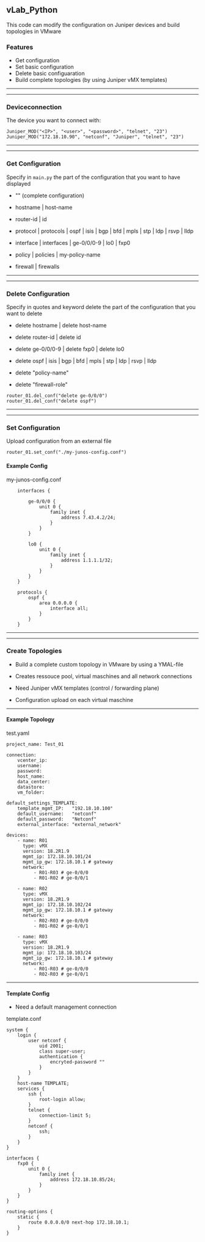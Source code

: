 ##  vLab_Python

This code can modify the configuration on Juniper devices and build topologies in VMware


### Features

- Get configuration
- Set basic configuration
- Delete basic configuaration
- Build complete topologies (by using Juniper vMX templates)

------------
------------


### Deviceconnection

The device you want to connect with:

```
Juniper_MOD("<IP>", "<user>", "<password>", "telnet", "23")
Juniper_MOD("172.18.10.90", "netconf", "Juniper", "telnet", "23")

```

------------
------------

### Get Configuration

Specify in ```main.py``` the part of the configuration that you want to have displayed

- "" (complete configuration)

- hostname | host-name

- router-id | id

- protocol | protocols | ospf | isis | bgp | bfd | mpls | stp | ldp | rsvp | lldp 

- interface | interfaces | ge-0/0/0-9 | lo0 | fxp0

- policy | policies | my-policy-name

- firewall | firewalls

------------
------------

### Delete Configuration

Specify in quotes and keyword delete the part of the configuration that you want to delete


- delete hostname | delete host-name

- delete router-id | delete id

- delete ge-0/0/0-9 | delete fxp0 | delete lo0

- delete ospf | isis | bgp | bfd | mpls | stp | ldp | rsvp | lldp

- delete "policy-name"

- delete "firewall-role"

```
router_01.del_conf("delete ge-0/0/0")
router_01.del_conf("delete ospf")

```
------------
------------

### Set Configuration


Upload configuration from an external file

```
router_01.set_conf("./my-junos-config.conf")

```

#### Example Config

my-junos-config.conf

```
    interfaces {

        ge-0/0/0 {
            unit 0 {
                family inet {
                    address 7.43.4.2/24;
                }
            }
        }

        lo0 {
            unit 0 {
                family inet {
                    address 1.1.1.1/32;
                }
            }
        }
    }

    protocols {
        ospf {        
            area 0.0.0.0 {
                interface all;
            }
        }
    }

```
------------
------------

### Create Topologies

- Build a complete custom topology in VMware by using a YMAL-file

- Creates ressouce pool, virtual maschines and all network connections

- Need Juniper vMX templates (control / forwarding plane)

- Configuration upload on each virtual maschine


------------



#### Example Topology

test.yaml

```
project_name: Test_01

connection:
    vcenter_ip:    
    username:      
    password:      
    host_name:     
    data_center:   
    datastore:     
    vm_folder:     

default_settings_TEMPLATE:
    template_mgmt_IP:   "192.18.10.100"
    default_username:   "netconf"
    default_password:   "Netconf"
    external_interface: "external_network"

devices:
    - name: R01
      type: vMX
      version: 18.2R1.9
      mgmt_ip: 172.18.10.101/24
      mgmt_ip_gw: 172.18.10.1 # gateway
      network: 
          - R01-R03 # ge-0/0/0
          - R01-R02 # ge-0/0/1

    - name: R02
      type: vMX
      version: 18.2R1.9
      mgmt_ip: 172.18.10.102/24
      mgmt_ip_gw: 172.18.10.1 # gateway
      network: 
          - R02-R03 # ge-0/0/0
          - R01-R02 # ge-0/0/1

    - name: R03
      type: vMX
      version: 18.2R1.9
      mgmt_ip: 172.18.10.103/24
      mgmt_ip_gw: 172.18.10.1 # gateway
      network: 
          - R01-R03 # ge-0/0/0
          - R02-R03 # ge-0/0/1

```

------------


#### Template Config

- Need a default management connection

template.conf

```
system {
    login {
        user netconf {
            uid 2001;
            class super-user;
            authentication {
                encryted-password "" 
            }
        }
    }
    host-name TEMPLATE;
    services {
        ssh {
            root-login allow;
        }
        telnet {
            connection-limit 5;
        }
        netconf {
            ssh;
        }
    }
}

interfaces {
    fxp0 {
        unit 0 {
            family inet {
                address 172.18.10.85/24;
            }
        }
    }
}

routing-options {
    static {
        route 0.0.0.0/0 next-hop 172.18.10.1;
    }
}

```

